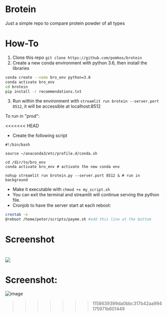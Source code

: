 # Brotein
Just a simple repo to compare protein powder of all types

# How-To

1. Clone this repo `git clone https://github.com/pomkos/brotein`
2. Create a new conda environment with python 3.6, then install the libraries
  ```bash
  conda create --name bro_env python=3.6
  conda activate bro_env
  cd brotein
  pip install -r recommendations.txt
  ```
3. Run within the environment with `streamlit run brotein --server.port 8512`, it will be accessible at localhost:8512

To run in "prod":

<<<<<<< HEAD
* Create the following script
```
#!/bin/bash

source ~/anaconda3/etc/profile.d/conda.sh

cd /dir/to/bro_env
conda activate bro_env # activate the new conda env

nohup streamlit run brotein.py --server.port 8512 & # run in background
```
* Make it executable with `chmod +x my_script.sh`
* You can exit the terminal and streamlit will continue serving the python file. 
* Cronjob to have the server start at each reboot:
```bash
crontab -e
@reboot /home/peter/scripts/payme.sh #add this line at the bottom
```

# Screenshot
![](image.png?raw=true)
=======
# Screenshot:

![image](https://github.com/pomkos/brotein/blob/master/Untitled.png)
>>>>>>> 1158639399da0bbc317b42aa994175971b601449
